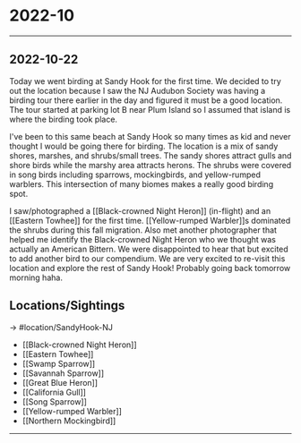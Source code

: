 # 2022-10
---------------------------------------------------------------

## 2022-10-22

Today we went birding at Sandy Hook for the first time. We decided to try out the location because I saw the NJ Audubon Society was having a birding tour there earlier in the day and figured it must be a good location. The tour started at parking lot B near Plum Island so I assumed that island is where the birding took place. 

I've been to this same beach at Sandy Hook so many times as kid and never thought I would be going there for birding. The location is a mix of sandy shores, marshes, and shrubs/small trees. The sandy shores attract gulls and shore birds while the marshy area attracts herons. The shrubs were covered in song birds including sparrows, mockingbirds, and yellow-rumped warblers. This intersection of many biomes makes a really good birding spot. 

I saw/photographed a [[Black-crowned Night Heron]] (in-flight) and an [[Eastern Towhee]] for the first time. [[Yellow-rumped Warbler]]s dominated the shrubs during this fall migration. Also met another photographer that helped me identify the Black-crowned Night Heron who we thought was actually an American Bittern. We were disappointed to hear that but excited to add another bird to our compendium. We are very excited to re-visit this location and explore the rest of Sandy Hook! Probably going back tomorrow morning haha.

## Locations/Sightings

-> #location/SandyHook-NJ

- [[Black-crowned Night Heron]]
- [[Eastern Towhee]]
- [[Swamp Sparrow]]
- [[Savannah Sparrow]]
- [[Great Blue Heron]]
- [[California Gull]]
- [[Song Sparrow]]
- [[Yellow-rumped Warbler]]
- [[Northern Mockingbird]]
---------------------------------------------------------------